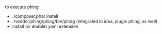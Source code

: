 to execute phing:
- ./composer.phar install
- ./vendor/phing/phing/bin/phing (integrated in idea, plugin phing, as well)
- install (or enable) yaml extension